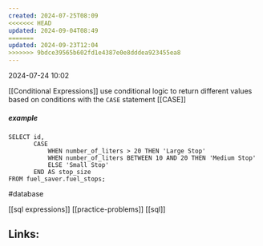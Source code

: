```yaml
---
created: 2024-07-25T08:09
<<<<<<< HEAD
updated: 2024-09-04T08:49
=======
updated: 2024-09-23T12:04
>>>>>>> 9bdce39565b602fd1e4387e0e8dddea923455ea8
---
```

2024-07-24 10:02

[[Conditional Expressions]] use conditional logic to return different values based on conditions with the `CASE` statement 
[[CASE]]
##### example
```
SELECT id, 
       CASE 
           WHEN number_of_liters > 20 THEN 'Large Stop'
           WHEN number_of_liters BETWEEN 10 AND 20 THEN 'Medium Stop'
           ELSE 'Small Stop'
       END AS stop_size
FROM fuel_saver.fuel_stops;

```

#database 

[[sql expressions]] [[practice-problems]] [[sql]]
## Links:



